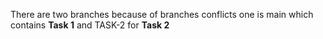 There are two branches because of branches conflicts one is main which contains <b>Task 1</b> and TASK-2 for <b>Task 2</b>
